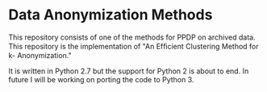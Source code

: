 # Data Anonymization Methods

This repository consists of one of the methods for PPDP on archived data.
This repository is the implementation of "An Efﬁcient Clustering Method for k-
Anonymization."

It is  written in Python 2.7 but the support for Python 2 is about to end. In future
I will be working on porting the code to Python 3.
